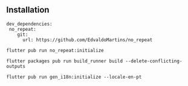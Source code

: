  
## Installation

```
dev_dependencies:
 no_repeat:
    git:
      url: https://github.com/EdvaldoMartins/no_repeat
```

```
flutter pub run no_repeat:initialize
```

```
flutter packages pub run build_runner build --delete-conflicting-outputs
```

```
flutter pub run gen_i18n:initialize --locale-en-pt
```